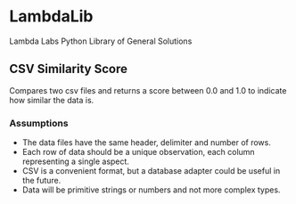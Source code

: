 # LambdaLib
Lambda Labs Python Library of General Solutions


## CSV Similarity Score
Compares two csv files and returns a score between 0.0 and 1.0 to indicate how 
similar the data is. 


### Assumptions
- The data files have the same header, delimiter and number of rows.
- Each row of data should be a unique observation, each column representing a single aspect.
- CSV is a convenient format, but a database adapter could be useful in the future.
- Data will be primitive strings or numbers and not more complex types.
